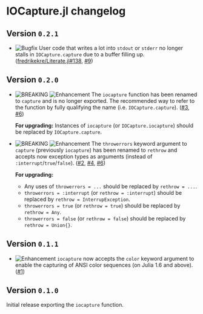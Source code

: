 # IOCapture.jl changelog

## Version `0.2.1`

* ![Bugfix][badge-bugfix] User code that writes a lot into `stdout` or `stderr` no longer stalls in `IOCapture.capture` due to a buffer filling up. ([fredrikekre/Literate.jl#138][literate-138], [#9][github-9])

## Version `0.2.0`

* ![BREAKING][badge-breaking] ![Enhancement][badge-enhancement] The `iocapture` function has been renamed to `capture` and is no longer exported. The recommended way to refer to the function by fully qualifying the name (i.e. `IOCapture.capture`). ([#3][github-3], [#6][github-6])

  **For upgrading:** Instances of `iocapture` (or `IOCapture.iocapture`) should be replaced by `IOCapture.capture`.

* ![BREAKING][badge-breaking] ![Enhancement][badge-enhancement] The `throwerrors` keyword argument to `capture` (previously `iocapture`) has been renamed to `rethrow` and accepts now exception types as arguments (instead of `:interrupt`/`true`/`false`). ([#2][github-2], [#4][github-4], [#6][github-6])

  **For upgrading:**

  * Any uses of `throwerrors = ...` should be replaced by `rethrow = ...`.
  * `throwerrors = :interrupt` (or `rethrow = :interrupt`) should be replaced by `rethrow = InterrupException`.
  * `throwerrors = true` (or `rethrow = true`) should be replaced by `rethrow = Any`.
  * `throwerrors = false` (or `rethrow = false`) should be replaced by `rethrow = Union{}`.

## Version `0.1.1`

* ![Enhancement][badge-enhancement] `iocapture` now accepts the `color` keyword argument to enable the capturing of ANSI color sequences (on Julia 1.6 and above). ([#1][github-1])

## Version `0.1.0`

Initial release exporting the `iocapture` function.


[github-1]: https://github.com/JuliaDocs/IOCapture.jl/pull/1
[github-2]: https://github.com/JuliaDocs/IOCapture.jl/pull/2
[github-3]: https://github.com/JuliaDocs/IOCapture.jl/issues/3
[github-4]: https://github.com/JuliaDocs/IOCapture.jl/issues/4
[github-6]: https://github.com/JuliaDocs/IOCapture.jl/pull/6
[github-9]: https://github.com/JuliaDocs/IOCapture.jl/pull/9

[literate-138]: https://github.com/fredrikekre/Literate.jl/issues/138


[badge-breaking]: https://img.shields.io/badge/BREAKING-red.svg
[badge-deprecation]: https://img.shields.io/badge/deprecation-orange.svg
[badge-feature]: https://img.shields.io/badge/feature-green.svg
[badge-enhancement]: https://img.shields.io/badge/enhancement-blue.svg
[badge-bugfix]: https://img.shields.io/badge/bugfix-purple.svg
[badge-security]: https://img.shields.io/badge/security-black.svg
[badge-experimental]: https://img.shields.io/badge/experimental-lightgrey.svg
[badge-maintenance]: https://img.shields.io/badge/maintenance-gray.svg

<!--
# Badges

![BREAKING][badge-breaking]
![Deprecation][badge-deprecation]
![Feature][badge-feature]
![Enhancement][badge-enhancement]
![Bugfix][badge-bugfix]
![Security][badge-security]
![Experimental][badge-experimental]
![Maintenance][badge-maintenance]
-->
